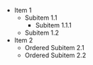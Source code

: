 - Item 1
  - Subitem 1.1
    - Subitem 1.1.1
  - Subitem 1.2
- Item 2
  - Ordered Subitem 2.1
  - Ordered Subitem 2.2